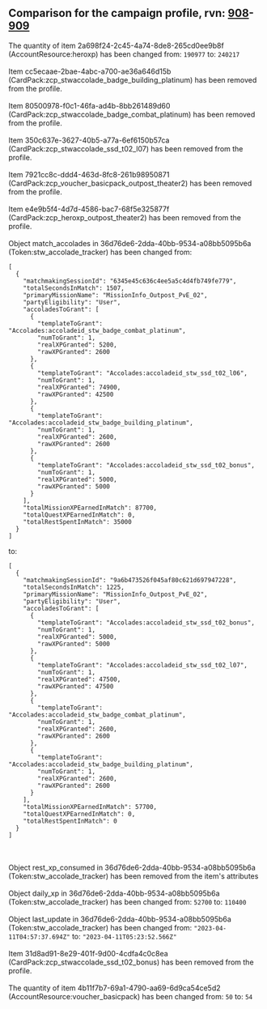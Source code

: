 ## Comparison for the campaign profile, rvn: [908](https://github.com/PRO100KatYT/FortniteProfileRevisions/tree/main/profiles/campaign/908%20campaign.json)-[909](https://github.com/PRO100KatYT/FortniteProfileRevisions/tree/main/profiles/campaign/909%20campaign.json)

The quantity of item 2a698f24-2c45-4a74-8de8-265cd0ee9b8f (AccountResource:heroxp) has been changed from: `190977` to: `240217`
<br><br>
Item cc5ecaae-2bae-4abc-a700-ae36a646d15b (CardPack:zcp_stwaccolade_badge_building_platinum) has been removed from the profile.
<br><br>
Item 80500978-f0c1-46fa-ad4b-8bb261489d60 (CardPack:zcp_stwaccolade_badge_combat_platinum) has been removed from the profile.
<br><br>
Item 350c637e-3627-40b5-a77a-6ef6150b57ca (CardPack:zcp_stwaccolade_ssd_t02_l07) has been removed from the profile.
<br><br>
Item 7921cc8c-ddd4-463d-8fc8-261b98950871 (CardPack:zcp_voucher_basicpack_outpost_theater2) has been removed from the profile.
<br><br>
Item e4e9b5f4-4d7d-4586-bac7-68f5e325877f (CardPack:zcp_heroxp_outpost_theater2) has been removed from the profile.
<br><br>
Object match_accolades in 36d76de6-2dda-40bb-9534-a08bb5095b6a (Token:stw_accolade_tracker) has been changed from:

```
[
  {
    "matchmakingSessionId": "6345e45c636c4ee5a5c4d4fb749fe779",
    "totalSecondsInMatch": 1507,
    "primaryMissionName": "MissionInfo_Outpost_PvE_02",
    "partyEligibility": "User",
    "accoladesToGrant": [
      {
        "templateToGrant": "Accolades:accoladeid_stw_badge_combat_platinum",
        "numToGrant": 1,
        "realXPGranted": 5200,
        "rawXPGranted": 2600
      },
      {
        "templateToGrant": "Accolades:accoladeid_stw_ssd_t02_l06",
        "numToGrant": 1,
        "realXPGranted": 74900,
        "rawXPGranted": 42500
      },
      {
        "templateToGrant": "Accolades:accoladeid_stw_badge_building_platinum",
        "numToGrant": 1,
        "realXPGranted": 2600,
        "rawXPGranted": 2600
      },
      {
        "templateToGrant": "Accolades:accoladeid_stw_ssd_t02_bonus",
        "numToGrant": 1,
        "realXPGranted": 5000,
        "rawXPGranted": 5000
      }
    ],
    "totalMissionXPEarnedInMatch": 87700,
    "totalQuestXPEarnedInMatch": 0,
    "totalRestSpentInMatch": 35000
  }
]
```

to:

```
[
  {
    "matchmakingSessionId": "9a6b473526f045af80c621d697947228",
    "totalSecondsInMatch": 1225,
    "primaryMissionName": "MissionInfo_Outpost_PvE_02",
    "partyEligibility": "User",
    "accoladesToGrant": [
      {
        "templateToGrant": "Accolades:accoladeid_stw_ssd_t02_bonus",
        "numToGrant": 1,
        "realXPGranted": 5000,
        "rawXPGranted": 5000
      },
      {
        "templateToGrant": "Accolades:accoladeid_stw_ssd_t02_l07",
        "numToGrant": 1,
        "realXPGranted": 47500,
        "rawXPGranted": 47500
      },
      {
        "templateToGrant": "Accolades:accoladeid_stw_badge_combat_platinum",
        "numToGrant": 1,
        "realXPGranted": 2600,
        "rawXPGranted": 2600
      },
      {
        "templateToGrant": "Accolades:accoladeid_stw_badge_building_platinum",
        "numToGrant": 1,
        "realXPGranted": 2600,
        "rawXPGranted": 2600
      }
    ],
    "totalMissionXPEarnedInMatch": 57700,
    "totalQuestXPEarnedInMatch": 0,
    "totalRestSpentInMatch": 0
  }
]
```

<br><br>
Object rest_xp_consumed in 36d76de6-2dda-40bb-9534-a08bb5095b6a (Token:stw_accolade_tracker) has been removed from the item's attributes
<br><br>
Object daily_xp in 36d76de6-2dda-40bb-9534-a08bb5095b6a (Token:stw_accolade_tracker) has been changed from: `52700` to: `110400`
<br><br>
Object last_update in 36d76de6-2dda-40bb-9534-a08bb5095b6a (Token:stw_accolade_tracker) has been changed from: `"2023-04-11T04:57:37.694Z"` to: `"2023-04-11T05:23:52.566Z"`
<br><br>
Item 31d8ad91-8e29-401f-9d00-4cdfa4c0c8ea (CardPack:zcp_stwaccolade_ssd_t02_bonus) has been removed from the profile.
<br><br>
The quantity of item 4b11f7b7-69a1-4790-aa69-6d9ca54ce5d2 (AccountResource:voucher_basicpack) has been changed from: `50` to: `54`
<br><br>
